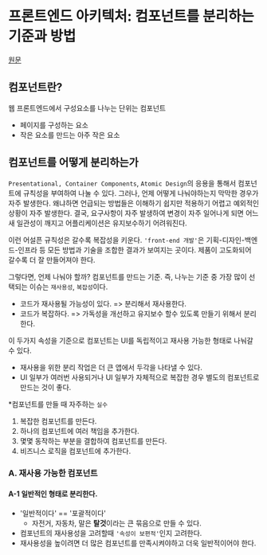# 프론트엔드 아키텍처: 컴포넌트를 분리하는 기준과 방법

[원문](https://medium.com/@shinbaek89/%ED%94%84%EB%A1%A0%ED%8A%B8%EC%97%94%EB%93%9C-%EC%95%84%ED%82%A4%ED%85%8D%EC%B2%98-%EC%BB%B4%ED%8F%AC%EB%84%8C%ED%8A%B8%EB%A5%BC-%EB%B6%84%EB%A6%AC%ED%95%98%EB%8A%94-%EA%B8%B0%EC%A4%80%EA%B3%BC-%EB%B0%A9%EB%B2%95-e7cf16bb157a)

## 컴포넌트란?
웹 프론트엔드에서 구성요소를 나누는 단위는 컴포넌트
- 페이지를 구성하는 요소
- 작은 요소를 만드는 아주 작은 요소

## 컴포넌트를 어떻게 분리하는가
`Presentational, Container Components`, `Atomic Design`의 응용을 통해서 컴포넌트에 규칙성을 부여하여 나눌 수 있다. 그러나, 언제 어떻게 나눠야하는지 막막한 경우가 자주 발생한다. 왜냐하면 언급되는 방법들은 이해하기 쉽지만 적용하기 어렵고 예외적인 상황이 자주 발생한다. 결국, 요구사항이 자주 발생하여 변경이 자주 일어나게 되면 어느새 일관성이 깨지고 어플리케이션은 유지보수하기 어려워진다.

이런 어설픈 규칙성은 갈수록 복잡성을 키운다. `'front-end 개발'`은 기획-디자인-백엔드-인프라 등 모든 방법과 기술을 조합한 결과가 보여지는 곳이다. 제품이 고도화되어 갈수록 더 잘 만들어져야 한다.

그렇다면, 언제 나눠야 할까?
컴포넌트를 만드는 기준. 즉, 나누는 기준 중 가장 많이 선택되는 이슈는 `재사용성`, `복잡성`이다.
- 코드가 재사용될 가능성이 있다. => 분리해서 재사용한다.
- 코드가 복잡하다. => 가독성을 개선하고 유지보수 할수 있도록 만들기 위해서 분리한다. 

이 두가지 속성을 기준으로 컴포넌트는 UI를 독립적이고 재사용 가능한 형태로 나눠갈 수 있다.
- 재사용을 위한 분리 작업은 더 큰 앱에서 두각을 나타낼 수 있다.
- UI 일부가 여러번 사용되거나 UI 일부가 자체적으로 복잡한 경우 별도의 컴포넌트로 만드는 것이 좋다.

*컴포넌트를 만들 때 자주하는 `실수`
1. 복잡한 컴포넌트를 만든다.
2. 하나의 컴포넌트에 여러 책임을 추가한다.
3. 몇몇 동작하는 부분을 결합하여 컴포넌트를 만든다.
4. 비즈니스 로직을 컴포넌트에 추가한다.

### A. 재사용 가능한 컴포넌트
#### A-1 일반적인 형태로 분리한다.
- '일반적이다' == '포괄적이다'
  - 자전거, 자동차, 말은 **탈것**이라는 큰 묶음으로 만들 수 있다.
- 컴포넌트의 재사용성을 고려할때 `'속성이 보편적'`인지 고려한다.
- 재사용성을 높이려면 더 많은 컴포넌트를 만족시켜야하고 더욱 일반적이어야 한다.
